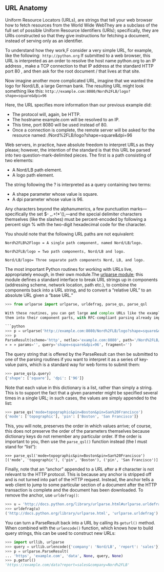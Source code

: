 ## URL Anatomy

Uniform Resource Locators (URLs), are strings that tell your web browser how to fetch
resources from the World Wide WebThey are a subclass of the full set of possible Uniform Resource
Identifiers (URIs); specifically, they are URIs constructed so that they give instructions for fetching a
document, instead of serving only as an identifier.

To understand how they work,F consider a very simple URL, for example, like the following:` http://python.org`
If submitted to a web browser, this URL is interpreted as an order to resolve the host name
python.org to an IP address , make a TCP connection to that IP address at the standard
HTTP port 80 , and then ask for the root document / that lives at that site.

Now imagine another more complicated URL, imagine that we wanted the logo for Nord/LB, a large German bank. The resulting
URL might look something like this: `http://example.com:8080/Nord%2FLB/logo?shape=square&dpi=96`

Here, the URL specifies more information than our previous example did:
- The protocol will, again, be HTTP.
- The hostname example.com will be resolved to an IP.
- This time, port 8080 will be used instead of 80.
- Once a connection is complete, the remote server will be asked for the resource
named:
/Nord%2FLB/logo?shape=square&dpi=96

Web servers, in practice, have absolute freedom to interpret URLs as they please; however, the
intention of the standard is that this URL be parsed into two question-mark-delimited pieces. The first is
a path consisting of two elements:
- A Nord/LB path element.
- A logo path element.

The string following the ? is interpreted as a query containing two terms:

- A shape parameter whose value is square.
- A dpi parameter whose value is 96.

Any characters beyond the alphanumerics, a few punctuation marks—specifically the set $-
_.+!*'(),—and the special delimiter characters themselves (like the slashes) must be percent-encoded
by following a percent sign % with the two-digit hexadecimal code for the character.

You should
note that the following URL paths are not equivalent:
```
Nord%2FLB%2Flogo = A single path component, named Nord/LB/logo.

Nord%2FLB/logo = Two path components, Nord/LB and logo.

Nord/LB/logo= Three separate path components Nord, LB, and logo.
```

The most important Python routines for working with URLs live, appropriately enough, in their own
module.The [urlparse module](https://docs.python.org/2/library/urlparse.html?highlight=urlparse#urlparse); this module defines a standard interface to break URL strings up in components (addressing scheme, network location, path etc.), to combine the components back into a URL string, and to convert a “relative URL” to an absolute URL given a “base URL.”

```python
>>> from urlparse import urlparse, urldefrag, parse_qs, parse_qsl

With these routines, you can get large and complex URLs like the example given earlier and turn
them into their component parts, with RFC-compliant parsing already implemented for you:

```python
>>> p = urlparse('http://example.com:8080/Nord%2FLB/logo?shape=square&dpi=96')
>>> p
ParseResult(scheme='http', netloc='example.com:8080', path='/Nord%2FLB/logo',
» » » params='', query='shape=square&dpi=96', fragment='')
```
The query string that is offered by the ParseResult can then be submitted to one of the parsing
routines if you want to interpret it as a series of key-value pairs, which is a standard way for web forms to
submit them:

```python
>>> parse_qs(p.query)
{'shape': ['square'], 'dpi': ['96']}
```
Note that each value in this dictionary is a list, rather than simply a string. This is to support the fact
that a given parameter might be specified several times in a single URL; in such cases, the values are
simply appended to the list:

```python
>>> parse_qs('mode=topographic&pin=Boston&pin=San%20Francisco')
{'mode': ['topographic'], 'pin': ['Boston', 'San Francisco']}
```

This, you will note, preserves the order in which values arrive; of course, this does not preserve the
order of the parameters themselves because dictionary keys do not remember any particular order. If the
order is important to you, then use the `parse_qsl()` function instead (the l must stand for “list”):
```
>>> parse_qsl('mode=topographic&pin=Boston&pin=San%20Francisco')
[('mode', 'topographic'), ('pin', 'Boston'), ('pin', 'San Francisco')]
````

Finally, note that an “anchor” appended to a URL after a # character is not relevant to the HTTP
protocol. This is because any anchor is stripped off and is not turned into part of the HTTP request.
Instead, the anchor tells a web client to jump to some particular section of a document after the HTTP
transaction is complete and the document has been downloaded. To remove the anchor, use
`urldefrag()`:
```python
>>> u = 'http://docs.python.org/library/urlparse.html#urlparse.urldefrag'
>>> urldefrag(u)
('http://docs.python.org/library/urlparse.html', 'urlparse.urldefrag')
```

You can turn a ParseResult back into a URL by calling its `geturl()` method. When combined with
the `urlencode()` function, which knows how to build query strings, this can be used to construct new
URLs:
```python
>>> import urllib, urlparse
>>> query = urllib.urlencode({'company': 'Nord/LB', 'report': 'sales'})
>>> p = urlparse.ParseResult(
... 'https', 'example.com', 'data', None, query, None)
>>> p.geturl()
'https://example.com/data?report=sales&company=Nord%2FLB'
```
